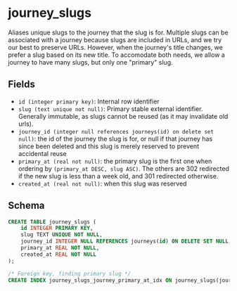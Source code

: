 # journey_slugs

Aliases unique slugs to the journey that the slug is for. Multiple slugs can be
associated with a journey because slugs are included in URLs, and we try our best
to preserve URLs. However, when the journey's title changes, we prefer a slug based
on its new title. To accomodate both needs, we allow a journey to have many slugs,
but only one "primary" slug.

## Fields

- `id (integer primary key)`: Internal row identifier
- `slug (text unique not null)`: Primary stable external identifier. Generally
  immutable, as slugs cannot be reused (as it may invalidate old urls).
- `journey_id (integer null references journeys(id) on delete set null)`: the
  id of the journey the slug is for, or null if that journey has since been
  deleted and this slug is merely reserved to prevent accidental reuse
- `primary_at (real not null)`: the primary slug is the first one when ordering
  by `(primary_at DESC, slug ASC)`. The others are 302 redirected if the new slug
  is less than a week old, and 301 redirected otherwise.
- `created_at (real not null)`: when this slug was reserved

## Schema

```sql
CREATE TABLE journey_slugs (
    id INTEGER PRIMARY KEY,
    slug TEXT UNIQUE NOT NULL,
    journey_id INTEGER NULL REFERENCES journeys(id) ON DELETE SET NULL,
    primary_at REAL NOT NULL,
    created_at REAL NOT NULL
);

/* Foreign key, finding primary slug */
CREATE INDEX journey_slugs_journey_primary_at_idx ON journey_slugs(journey_id, primary_at) WHERE journey_id IS NOT NULL;
```
